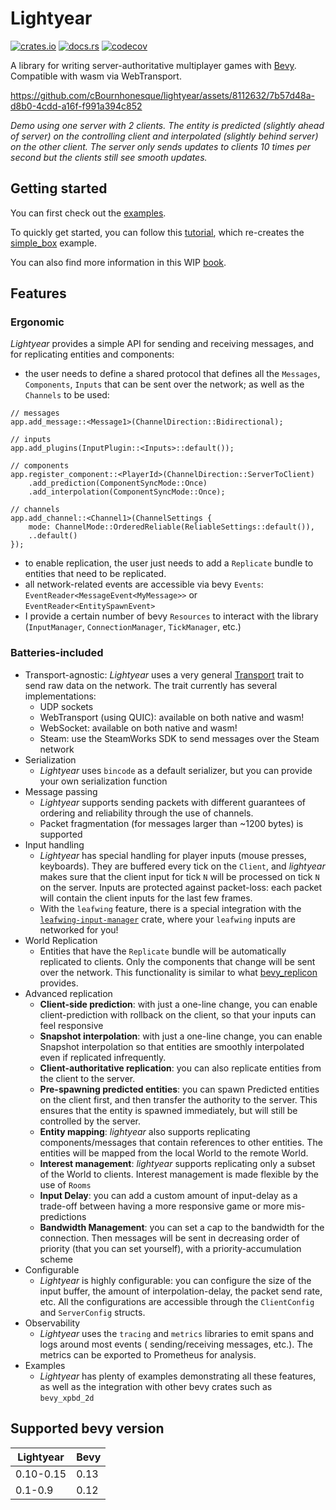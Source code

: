 # Lightyear

[![crates.io](https://img.shields.io/crates/v/lightyear)](https://crates.io/crates/lightyear)
[![docs.rs](https://docs.rs/lightyear/badge.svg)](https://docs.rs/lightyear)
[![codecov](https://codecov.io/gh/cBournhonesque/lightyear/branch/main/graph/badge.svg?token=N1G28NQB1L)](https://codecov.io/gh/cBournhonesque/lightyear)

A library for writing server-authoritative multiplayer games with [Bevy](https://bevyengine.org/). Compatible with wasm
via WebTransport.

https://github.com/cBournhonesque/lightyear/assets/8112632/7b57d48a-d8b0-4cdd-a16f-f991a394c852

*Demo using one server with 2 clients. The entity is predicted (slightly ahead of server) on the controlling client and
interpolated (slightly behind server) on the other client.
The server only sends updates to clients 10 times per second but the clients still see smooth updates.*

## Getting started

You can first check out the [examples](https://github.com/cBournhonesque/lightyear/tree/main/examples).

To quickly get started, you can follow
this [tutorial](https://cbournhonesque.github.io/lightyear/book/tutorial/title.html), which re-creates
the [simple_box](https://github.com/cBournhonesque/lightyear/tree/main/examples/simple_box) example.

You can also find more information in this WIP [book](https://cbournhonesque.github.io/lightyear/book/).

## Features

### Ergonomic

*Lightyear* provides a simple API for sending and receiving messages, and for replicating entities and components:

- the user needs to define a shared protocol that defines all the `Messages`, `Components`, `Inputs` that can be sent over
  the network; as well as the `Channels` to be used:
```rust,ignore
// messages
app.add_message::<Message1>(ChannelDirection::Bidirectional);

// inputs
app.add_plugins(InputPlugin::<Inputs>::default());

// components
app.register_component::<PlayerId>(ChannelDirection::ServerToClient)
    .add_prediction(ComponentSyncMode::Once)
    .add_interpolation(ComponentSyncMode::Once);
    
// channels
app.add_channel::<Channel1>(ChannelSettings {
    mode: ChannelMode::OrderedReliable(ReliableSettings::default()),
    ..default()
});
```
- to enable replication, the user just needs to add a `Replicate` bundle to entities that need to be replicated.
- all network-related events are accessible via bevy `Events`: `EventReader<MessageEvent<MyMessage>>` or `EventReader<EntitySpawnEvent>`
- I provide a certain number of bevy `Resources` to interact with the library (`InputManager`, `ConnectionManager`, `TickManager`,
  etc.)


### Batteries-included

- Transport-agnostic: *Lightyear* uses a very
  general [Transport](https://github.com/cBournhonesque/lightyear/blob/main/lightyear/src/transport/mod.rs) trait to
  send raw data on the network.
  The trait currently has several implementations:
    - UDP sockets
    - WebTransport (using QUIC): available on both native and wasm!
    - WebSocket: available on both native and wasm!
    - Steam: use the SteamWorks SDK to send messages over the Steam network
- Serialization
    - *Lightyear* uses `bincode` as a default serializer, but you can provide your own serialization function
- Message passing
    - *Lightyear* supports sending packets with different guarantees of ordering and reliability through the use of
      channels.
    - Packet fragmentation (for messages larger than ~1200 bytes) is supported
- Input handling
    - *Lightyear* has special handling for player inputs (mouse presses, keyboards).
      They are buffered every tick on the `Client`, and *lightyear* makes sure that the client input for tick `N` will
      be processed on tick `N` on the server.
      Inputs are protected against packet-loss: each packet will contain the client inputs for the last few frames.
    - With the `leafwing` feature, there is a special integration with
      the [`leafwing-input-manager`](https://github.com/Leafwing-Studios/leafwing-input-manager) crate, where
      your `leafwing` inputs are networked for you!
- World Replication
    - Entities that have the `Replicate` bundle will be automatically replicated to clients. Only the components that
      change will be sent over the network. This functionality is similar to what [bevy_replicon](https://github.com/lifescapegame/bevy_replicon) provides.
- Advanced replication
    - **Client-side prediction**: with just a one-line change, you can enable client-prediction with rollback on the
      client, so that your inputs can feel responsive
    - **Snapshot interpolation**: with just a one-line change, you can enable Snapshot interpolation so that entities
      are smoothly interpolated even if replicated infrequently.
    - **Client-authoritative replication**: you can also replicate entities from the client to the server.
    - **Pre-spawning predicted entities**: you can spawn Predicted entities on the client first, and then transfer the
      authority to
      the server. This ensures that the entity is spawned immediately, but will still be controlled by the server.
    - **Entity mapping**: *lightyear* also supports replicating components/messages that contain references to other
      entities. The entities will be mapped from the local World to the remote World.
    - **Interest management**: *lightyear* supports replicating only a subset of the World to clients. Interest
      management is made flexible by the use of `Rooms`
    - **Input Delay**: you can add a custom amount of input-delay as a trade-off between having a more responsive game
      or more mis-predictions
    - **Bandwidth Management**: you can set a cap to the bandwidth for the connection. Then messages will be sent in
      decreasing order of priority (that you can set yourself), with a priority-accumulation scheme
- Configurable
    - *Lightyear* is highly configurable: you can configure the size of the input buffer, the amount of
      interpolation-delay, the packet send rate, etc.
      All the configurations are accessible through the `ClientConfig` and `ServerConfig` structs.
- Observability
    - *Lightyear* uses the `tracing` and `metrics` libraries to emit spans and logs around most events (
      sending/receiving messages, etc.). The metrics can be exported to Prometheus for analysis.
- Examples
    - *Lightyear* has plenty of examples demonstrating all these features, as well as the integration with other bevy
      crates such as `bevy_xpbd_2d`

## Supported bevy version

| Lightyear | Bevy |
|-----------|------|
| 0.10-0.15 | 0.13 |
| 0.1-0.9   | 0.12 |
